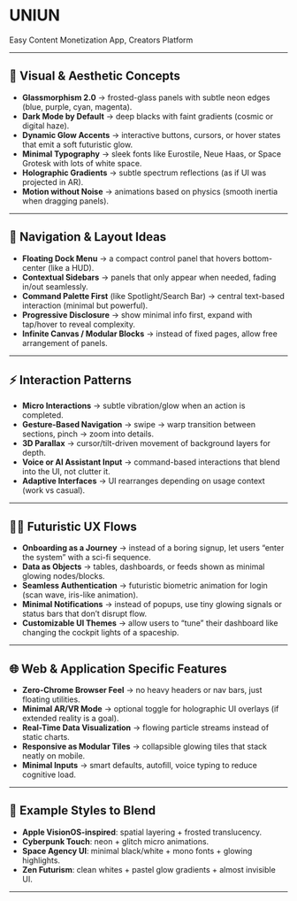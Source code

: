 # UNIUN
Easy Content Monetization App, Creators Platform

---

## 🎨 Visual & Aesthetic Concepts

* **Glassmorphism 2.0** → frosted-glass panels with subtle neon edges (blue, purple, cyan, magenta).
* **Dark Mode by Default** → deep blacks with faint gradients (cosmic or digital haze).
* **Dynamic Glow Accents** → interactive buttons, cursors, or hover states that emit a soft futuristic glow.
* **Minimal Typography** → sleek fonts like Eurostile, Neue Haas, or Space Grotesk with lots of white space.
* **Holographic Gradients** → subtle spectrum reflections (as if UI was projected in AR).
* **Motion without Noise** → animations based on physics (smooth inertia when dragging panels).

---

## 🧭 Navigation & Layout Ideas

* **Floating Dock Menu** → a compact control panel that hovers bottom-center (like a HUD).
* **Contextual Sidebars** → panels that only appear when needed, fading in/out seamlessly.
* **Command Palette First** (like Spotlight/Search Bar) → central text-based interaction (minimal but powerful).
* **Progressive Disclosure** → show minimal info first, expand with tap/hover to reveal complexity.
* **Infinite Canvas / Modular Blocks** → instead of fixed pages, allow free arrangement of panels.

---

## ⚡ Interaction Patterns

* **Micro Interactions** → subtle vibration/glow when an action is completed.
* **Gesture-Based Navigation** → swipe → warp transition between sections, pinch → zoom into details.
* **3D Parallax** → cursor/tilt-driven movement of background layers for depth.
* **Voice or AI Assistant Input** → command-based interactions that blend into the UI, not clutter it.
* **Adaptive Interfaces** → UI rearranges depending on usage context (work vs casual).

---

## 🧑‍💻 Futuristic UX Flows

* **Onboarding as a Journey** → instead of a boring signup, let users “enter the system” with a sci-fi sequence.
* **Data as Objects** → tables, dashboards, or feeds shown as minimal glowing nodes/blocks.
* **Seamless Authentication** → futuristic biometric animation for login (scan wave, iris-like animation).
* **Minimal Notifications** → instead of popups, use tiny glowing signals or status bars that don’t disrupt flow.
* **Customizable UI Themes** → allow users to “tune” their dashboard like changing the cockpit lights of a spaceship.

---

## 🌐 Web & Application Specific Features

* **Zero-Chrome Browser Feel** → no heavy headers or nav bars, just floating utilities.
* **Minimal AR/VR Mode** → optional toggle for holographic UI overlays (if extended reality is a goal).
* **Real-Time Data Visualization** → flowing particle streams instead of static charts.
* **Responsive as Modular Tiles** → collapsible glowing tiles that stack neatly on mobile.
* **Minimal Inputs** → smart defaults, autofill, voice typing to reduce cognitive load.

---

## 🧩 Example Styles to Blend

* **Apple VisionOS-inspired**: spatial layering + frosted translucency.
* **Cyberpunk Touch**: neon + glitch micro animations.
* **Space Agency UI**: minimal black/white + mono fonts + glowing highlights.
* **Zen Futurism**: clean whites + pastel glow gradients + almost invisible UI.

---

